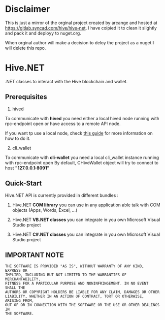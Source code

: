 # Disclaimer
This is just a mirror of the orginal project created by arcange and hosted at https://gitlab.syncad.com/hive/hive-net. I have coipied it to clean it slightly and pack it and deployy to nuget.org.

When orginal author will make a decision to deloy the project as a nuget I will delete this repo. 

# Hive.NET

.NET classes to interact with the Hive blockchain and wallet.

## Prerequisites

1. hived 

To communicate with **hived** you need either a local hived node running with rpc-endpoint open or have access to a remote API node.

If you want tp use a local node, check [this guide](https://gitlab.syncad.com/hive/hive/-/blob/master/README.md) for more information on how to do it.

2. cli_wallet
 
To communicate with **cli-wallet** you need a local cli_wallet instance running with rpc-endpoint open
By default, CHiveWallet object will try to connect to host **"127.0.0.1:8091"**

## Quick-Start

Hive.NET API is currently provided in different bundles :

1. Hive.NET **COM library** you can use in any application able talk with COM objects (Apps, Words, Excel, ...)

2. Hive.NET **VB.NET classes** you can integrate in you own Microsoft Visual Studio project

3. Hive.NET **C#.NET classes** you can integrate in you own Microsoft Visual Studio project

## IMPORTANT NOTE

    THE SOFTWARE IS PROVIDED "AS IS", WITHOUT WARRANTY OF ANY KIND, EXPRESS OR
    IMPLIED, INCLUDING BUT NOT LIMITED TO THE WARRANTIES OF MERCHANTABILITY,
    FITNESS FOR A PARTICULAR PURPOSE AND NONINFRINGEMENT. IN NO EVENT SHALL THE
    AUTHORS OR COPYRIGHT HOLDERS BE LIABLE FOR ANY CLAIM, DAMAGES OR OTHER
    LIABILITY, WHETHER IN AN ACTION OF CONTRACT, TORT OR OTHERWISE, ARISING FROM,
    OUT OF OR IN CONNECTION WITH THE SOFTWARE OR THE USE OR OTHER DEALINGS IN
    THE SOFTWARE.
